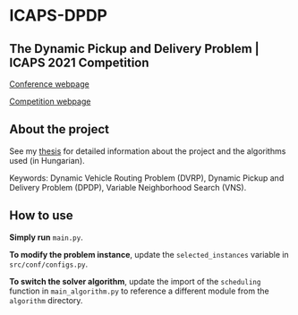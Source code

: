 # ICAPS-DPDP

## The Dynamic Pickup and Delivery Problem | ICAPS 2021 Competition

[Conference webpage](https://icaps21.icaps-conference.org/Competitions/)

[Competition webpage](https://competition.huaweicloud.com/information/1000041411/circumstance)

## About the project

See my [thesis](https://www.math.elte.hu/thesisupload/thesisfiles/2024msc_alkmat2y-kzje3n.pdf) for detailed information about the project and the algorithms used (in Hungarian).

Keywords: Dynamic Vehicle Routing Problem (DVRP), Dynamic Pickup and Delivery Problem (DPDP), Variable Neighborhood Search (VNS).

## How to use

**Simply run** `main.py`.

**To modify the problem instance**, update the `selected_instances` variable in `src/conf/configs.py`.

**To switch the solver algorithm**, update the import of the `scheduling` function in `main_algorithm.py` to reference a different module from the `algorithm` directory.
